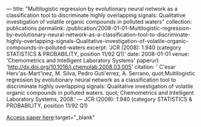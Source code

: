 —
title: "Multilogistic regression by evolutionary neural network as a classification tool to discriminate highly overlapping signals: Qualitative investigation of volatile organic compounds in polluted waters"
collection: publications
permalink: /publication/2008-01-01-Multilogistic-regression-by-evolutionary-neural-network-as-a-classification-tool-to-discriminate-highly-overlapping-signals-Qualitative-investigation-of-volatile-organic-compounds-in-polluted-waters
excerpt: 'JCR (2008): 1.940 (category STATISTICS &amp; PROBABILITY, position 11/92 Q1)'
date: 2008-01-01
venue: 'Chemometrics and Intelligent Laboratory Systems'
paperurl: 'http://dx.doi.org/10.1016/j.chemolab.2008.03.005'
citation: ' C&apos;esar Herv&apos;as-Mart&apos;inez,  M. Silva,  Pedro Guti&apos;errez,  A. Serrano,    quot;Multilogistic regression by evolutionary neural network as a classification tool to discriminate highly overlapping signals: Qualitative investigation of volatile organic compounds in polluted waters.   quot; Chemometrics and Intelligent Laboratory Systems, 2008.'
—
JCR (2008): 1.940 (category STATISTICS &amp; PROBABILITY, position 11/92 Q1)

[Access paper here](http://dx.doi.org/10.1016/j.chemolab.2008.03.005):target="_blank"